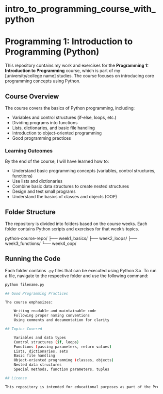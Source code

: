 # intro_to_programming_course_with_python
 
# Programming 1: Introduction to Programming (Python)

This repository contains my work and exercises for the **Programming 1: Introduction to Programming** course, which is part of my [university/college name] studies. The course focuses on introducing core programming concepts using Python.

## Course Overview

The course covers the basics of Python programming, including:

- Variables and control structures (if-else, loops, etc.)
- Dividing programs into functions
- Lists, dictionaries, and basic file handling
- Introduction to object-oriented programming
- Good programming practices

### Learning Outcomes

By the end of the course, I will have learned how to:
- Understand basic programming concepts (variables, control structures, functions)
- Use lists and dictionaries
- Combine basic data structures to create nested structures
- Design and test small programs
- Understand the basics of classes and objects (OOP)

## Folder Structure

The repository is divided into folders based on the course weeks. Each folder contains Python scripts and exercises for that week’s topics.

python-course-repo/ 
├── week1_basics/ 
├── week2_loops/ 
├── week3_functions/ 
└── week4_oop/

## Running the Code

Each folder contains `.py` files that can be executed using Python 3.x. To run a file, navigate to the respective folder and use the following command:

```bash
python filename.py

## Good Programming Practices

The course emphasizes:

    Writing readable and maintainable code
    Following proper naming conventions
    Using comments and documentation for clarity

## Topics Covered

    Variables and data types
    Control structures (if, loops)
    Functions (passing parameters, return values)
    Lists, dictionaries, sets
    Basic file handling
    Object-oriented programming (classes, objects)
    Nested data structures
    Special methods, function parameters, tuples

## License

This repository is intended for educational purposes as part of the Programming 1 course.